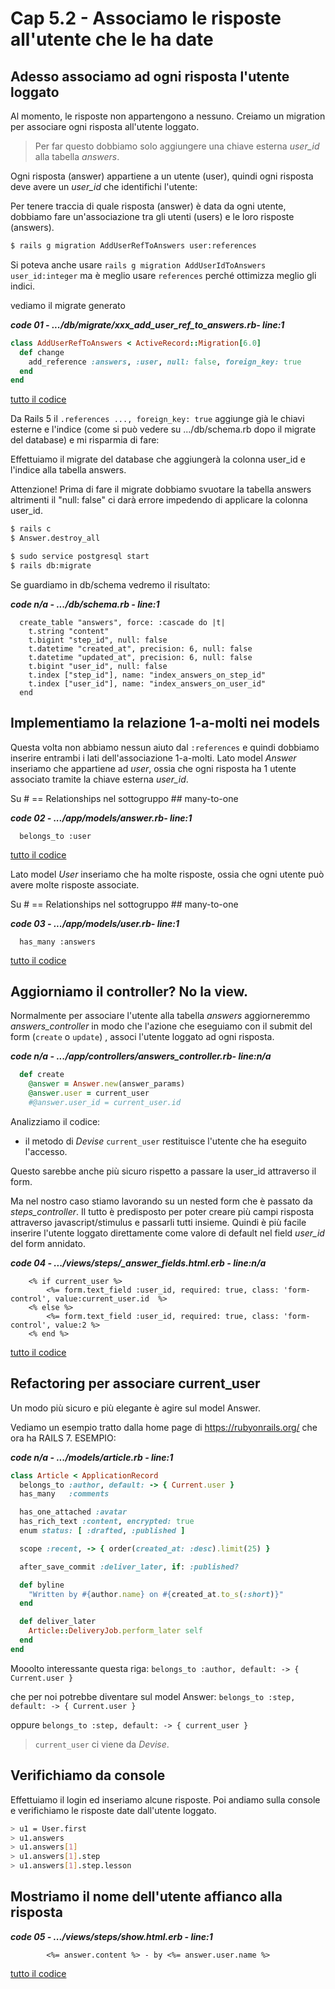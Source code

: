 # <a name="top"></a> Cap 5.2 - Associamo le risposte all'utente che le ha date



## Adesso associamo ad ogni risposta l'utente loggato

Al momento, le risposte non appartengono a nessuno. Creiamo un migration per associare ogni risposta all'utente loggato.

> Per far questo dobbiamo solo aggiungere una chiave esterna *user_id* alla tabella *answers*.

Ogni risposta (answer) appartiene a un utente (user), quindi ogni risposta deve avere un *user_id* che identifichi l'utente:

Per tenere traccia di quale risposta (answer) è data da ogni utente, dobbiamo fare un'associazione tra gli utenti (users) e le loro risposte (answers).
 
```bash
$ rails g migration AddUserRefToAnswers user:references
```

Si poteva anche usare `rails g migration AddUserIdToAnswers user_id:integer` ma è meglio usare `references` perché ottimizza meglio gli indici.

vediamo il migrate generato

***code 01 - .../db/migrate/xxx_add_user_ref_to_answers.rb- line:1***

```ruby
class AddUserRefToAnswers < ActiveRecord::Migration[6.0]
  def change
    add_reference :answers, :user, null: false, foreign_key: true
  end
end
```

[tutto il codice](https://github.com/flaviobordonidev/leanpubabrandnewcms/blob/master/56-ubuntudream/05-step-answers/02_01-db-migrate-xxx_add_user_ref_to_answers.rb)

Da Rails 5 il `.references ..., foreign_key: true` aggiunge già le chiavi esterne e l'indice (come si può vedere su .../db/schema.rb dopo il migrate del database) e mi risparmia di fare:

Effettuiamo il migrate del database che aggiungerà la colonna user_id e l'indice alla tabella answers.

Attenzione!
Prima di fare il migrate dobbiamo svuotare la tabella answers altrimenti il "null: false" ci darà errore impedendo di applicare la colonna user_id.

```bash
$ rails c
$ Answer.destroy_all
```

```bash
$ sudo service postgresql start
$ rails db:migrate
```

Se guardiamo in db/schema vedremo il risultato:

***code n/a - .../db/schema.rb - line:1***

```
  create_table "answers", force: :cascade do |t|
    t.string "content"
    t.bigint "step_id", null: false
    t.datetime "created_at", precision: 6, null: false
    t.datetime "updated_at", precision: 6, null: false
    t.bigint "user_id", null: false
    t.index ["step_id"], name: "index_answers_on_step_id"
    t.index ["user_id"], name: "index_answers_on_user_id"
  end
```
  


## Implementiamo la relazione 1-a-molti nei models

Questa volta non abbiamo nessun aiuto dal `:references` e quindi dobbiamo inserire entrambi i lati dell'associazione 1-a-molti.
Lato model *Answer* inseriamo che appartiene ad *user*, ossia che ogni risposta ha 1 utente associato tramite la chiave esterna *user_id*.

Su # == Relationships nel sottogruppo ## many-to-one

***code 02 - .../app/models/answer.rb- line:1***

```
  belongs_to :user
```

[tutto il codice](https://github.com/flaviobordonidev/leanpubabrandnewcms/blob/master/56-ubuntudream/05-step-answers/02_02-models-answer.rb)


Lato model *User* inseriamo che ha molte risposte, ossia che ogni utente può avere molte risposte associate.

Su # == Relationships nel sottogruppo ## many-to-one

***code 03 - .../app/models/user.rb- line:1***

```
  has_many :answers
```

[tutto il codice](https://github.com/flaviobordonidev/leanpubabrandnewcms/blob/master/56-ubuntudream/05-step-answers/02_03-models-user.rb)



## Aggiorniamo il controller? No la view.

Normalmente per associare l'utente alla tabella *answers* aggiorneremmo *answers_controller* in modo che l'azione che eseguiamo con il submit del form (`create` o `update`) , associ l'utente loggato ad ogni risposta.

***code n/a - .../app/controllers/answers_controller.rb- line:n/a***

```ruby
  def create
    @answer = Answer.new(answer_params)
    @answer.user = current_user
    #@answer.user_id = current_user.id
```

Analizziamo il codice:

- il metodo di *Devise* `current_user` restituisce l'utente che ha eseguito l'accesso.

Questo sarebbe anche più sicuro rispetto a passare la user_id attraverso il form. 

Ma nel nostro caso stiamo lavorando su un nested form che è passato da *steps_controller*. Il tutto è predisposto per poter creare più campi risposta attraverso javascript/stimulus e passarli tutti insieme. Quindi è più facile inserire l'utente loggato direttamente come valore di default nel field *user_id* del form annidato.

***code 04 - .../views/steps/_answer_fields.html.erb - line:n/a***

```html+erb
    <% if current_user %>
        <%= form.text_field :user_id, required: true, class: 'form-control', value:current_user.id  %>
    <% else %>
        <%= form.text_field :user_id, required: true, class: 'form-control', value:2 %>
    <% end %>
```

[tutto il codice](https://github.com/flaviobordonidev/leanpubabrandnewcms/blob/master/56-ubuntudream/05-step-answers/02_04-views-steps-_answer_fields.html.erb)



## Refactoring per associare current_user

Un modo più sicuro e più elegante è agire sul model Answer.

Vediamo un esempio tratto dalla home page di https://rubyonrails.org/ che ora ha RAILS 7.
ESEMPIO:

***code n/a - .../models/article.rb - line:1***

```ruby
class Article < ApplicationRecord
  belongs_to :author, default: -> { Current.user }
  has_many   :comments

  has_one_attached :avatar
  has_rich_text :content, encrypted: true
  enum status: [ :drafted, :published ]

  scope :recent, -> { order(created_at: :desc).limit(25) }

  after_save_commit :deliver_later, if: :published?

  def byline
    "Written by #{author.name} on #{created_at.to_s(:short)}"
  end

  def deliver_later
    Article::DeliveryJob.perform_later self
  end
end
```

Mooolto interessante questa riga:
  `belongs_to :author, default: -> { Current.user }`

che per noi potrebbe diventare sul model Answer:
  `belongs_to :step, default: -> { Current.user }`

oppure
  `belongs_to :step, default: -> { current_user }`

> `current_user` ci viene da *Devise*.



## Verifichiamo da console

Effettuiamo il login ed inseriamo alcune risposte. Poi andiamo sulla console e verifichiamo le risposte date dall'utente loggato.

```bash
> u1 = User.first
> u1.answers
> u1.answers[1]
> u1.answers[1].step
> u1.answers[1].step.lesson
```



## Mostriamo il nome dell'utente affianco alla risposta

***code 05 - .../views/steps/show.html.erb - line:1***

```html+erb
        <%= answer.content %> - by <%= answer.user.name %>
```

[tutto il codice](https://github.com/flaviobordonidev/leanpubabrandnewcms/blob/master/56-ubuntudream/05-step-answers/02_05-views-steps-show.html.erb)

